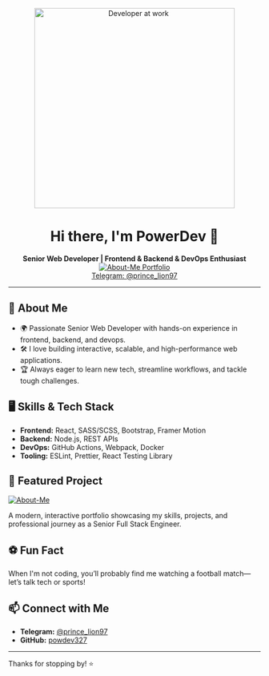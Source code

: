 <p align="center">
  <img src="https://media.giphy.com/media/qgQUggAC3Pfv687qPC/giphy.gif" alt="Developer at work" width="400"/>
</p>

<h1 align="center">Hi there, I'm PowerDev 👋</h1>

<p align="center">
  <b>Senior Web Developer | Frontend & Backend & DevOps Enthusiast</b>
  <br>
  <a href="https://github.com/powdev327/About-Me"><img src="https://img.shields.io/badge/About--Me-Portfolio-blue?logo=github" alt="About-Me Portfolio"></a>
  <br>
  <a href="https://t.me/prince_lion97">Telegram: @prince_lion97</a>
</p>

---

## 🚀 About Me
- 🌍 Passionate Senior Web Developer with hands-on experience in frontend, backend, and devops.
- 🛠️ I love building interactive, scalable, and high-performance web applications.
- 🏆 Always eager to learn new tech, streamline workflows, and tackle tough challenges.

## 🖥️ Skills & Tech Stack
- **Frontend:** React, SASS/SCSS, Bootstrap, Framer Motion
- **Backend:** Node.js, REST APIs
- **DevOps:** GitHub Actions, Webpack, Docker
- **Tooling:** ESLint, Prettier, React Testing Library

## 🌟 Featured Project

[![About-Me](https://img.shields.io/badge/About--Me-Portfolio-blue?logo=github)](https://github.com/powdev327/About-Me)

A modern, interactive portfolio showcasing my skills, projects, and professional journey as a Senior Full Stack Engineer.

## ⚽ Fun Fact

When I'm not coding, you’ll probably find me watching a football match—let’s talk tech or sports!

## 📫 Connect with Me

- **Telegram:** [@prince_lion97](https://t.me/prince_lion97)
- **GitHub:** [powdev327](https://github.com/powdev327)

---

Thanks for stopping by! ⭐️
